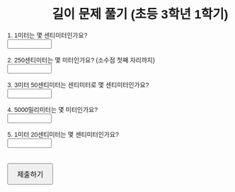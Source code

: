 <!DOCTYPE html>
<html lang="ko">
<head>
<meta charset="UTF-8" />
<title>초등학교 3학년 1학기 길이 문제</title>
<style>
  body { font-family: 'Arial', sans-serif; max-width: 600px; margin: 20px auto; }
  h1 { text-align: center; }
  .question { margin-bottom: 15px; }
  input { width: 100px; }
  button { margin-top: 20px; padding: 10px 20px; font-size: 16px; }
  #result { margin-top: 20px; font-weight: bold; }
</style>
</head>
<body>
  <h1>길이 문제 풀기 (초등 3학년 1학기)</h1>
  <form id="quizForm">
    <div class="question">
      <label>1. 1미터는 몇 센티미터인가요? </label><br />
      <input type="number" name="q1" required />
    </div>
    <div class="question">
      <label>2. 250센티미터는 몇 미터인가요? (소수점 첫째 자리까지)</label><br />
      <input type="number" step="0.1" name="q2" required />
    </div>
    <div class="question">
      <label>3. 3미터 50센티미터는 센티미터로 몇 센티미터인가요?</label><br />
      <input type="number" name="q3" required />
    </div>
    <div class="question">
      <label>4. 5000밀리미터는 몇 미터인가요?</label><br />
      <input type="number" step="0.01" name="q4" required />
    </div>
    <div class="question">
      <label>5. 1미터 20센티미터는 몇 센티미터인가요?</label><br />
      <input type="number" name="q5" required />
    </div>
    <button type="submit">제출하기</button>
  </form>
  <div id="result"></div>

  <script>
    document.getElementById('quizForm').addEventListener('submit', function(event) {
      event.preventDefault();

      const answers = {
        q1: 100,
        q2: 2.5,
        q3: 350,
        q4: 5,
        q5: 120
      };

      let score = 0;
      for (const key in answers) {
        const userAnswer = parseFloat(this.elements[key].value);
        if (Math.abs(userAnswer - answers[key]) < 0.01) {
          score++;
        }
      }

      const resultDiv = document.getElementById('result');
      resultDiv.textContent = `총 ${score}문제 맞았습니다!`;
    });
  </script>
</body>
</html>
